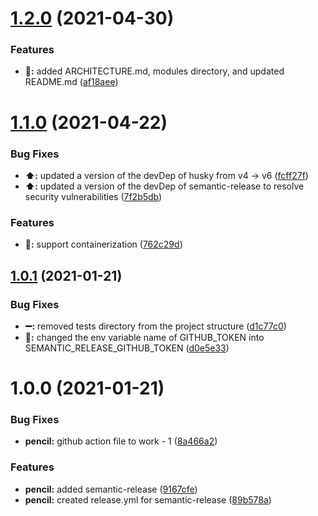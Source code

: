 # [1.2.0](https://github.com/1i2hs/base-express-app/compare/v1.1.0...v1.2.0) (2021-04-30)


### Features

* **:pencil::** added ARCHITECTURE.md, modules directory, and updated README.md ([af18aee](https://github.com/1i2hs/base-express-app/commit/af18aee7504f470ce0e8d754411ca497c97b4efd))

# [1.1.0](https://github.com/1i2hs/base-express-app/compare/v1.0.1...v1.1.0) (2021-04-22)


### Bug Fixes

* **:arrow_up::** updated a version of the devDep of husky from v4 -> v6 ([fcff27f](https://github.com/1i2hs/base-express-app/commit/fcff27f27344db6fb90b97b1c08e163877e9de63))
* **:arrow_up::** updated a version of the devDep of semantic-release to resolve security vulnerabilities ([7f2b5db](https://github.com/1i2hs/base-express-app/commit/7f2b5dbf319dd6e1edcce5b6acf4b7479db623a4))


### Features

* **:pencil::** support containerization ([762c29d](https://github.com/1i2hs/base-express-app/commit/762c29d69804db7c7599d7b58c6fbd527e3a9970))

## [1.0.1](https://github.com/1i2hs/base-express-app/compare/v1.0.0...v1.0.1) (2021-01-21)


### Bug Fixes

* **:heavy_minus_sign::** removed tests directory from the project structure ([d1c77c0](https://github.com/1i2hs/base-express-app/commit/d1c77c0b4bfa63b6364c63cc2349300ca933558a))
* **:wrench::** changed the env variable name of GITHUB_TOKEN into SEMANTIC_RELEASE_GITHUB_TOKEN ([d0e5e33](https://github.com/1i2hs/base-express-app/commit/d0e5e332a2081b2867ae54e2ca773a68a8fc44fc))

# 1.0.0 (2021-01-21)


### Bug Fixes

* **pencil:** github action file to work - 1 ([8a466a2](https://github.com/1i2hs/base-express-app/commit/8a466a22ae3400a53aeff4dcf7a191418708af26))


### Features

* **pencil:** added semantic-release ([9167cfe](https://github.com/1i2hs/base-express-app/commit/9167cfe6f64415e2cb9266bac0eec0cf2956ba68))
* **pencil:** created release.yml for semantic-release ([89b578a](https://github.com/1i2hs/base-express-app/commit/89b578adafcbd1347fac867a67f8302114c0f8d7))
